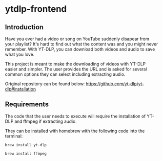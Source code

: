 # ytdlp-frontend
## Introduction
Have you ever had a video or song on YouTube suddenly disapear from your playlist? It's hard to find out what the content was and you might never remember.
With YT-DLP, you can download both videos and audio to save what you love.

This project is meant to make the downloading of videos with YT-DLP easier and simpler.
The user provides the URL and is asked for several common options they can select including extracting audio.

Original repository can be found below:
https://github.com/yt-dlp/yt-dlp#installation

## Requirements
The code that the user needs to execute will require the installation of YT-DLP and ffmpeg if extracting audio.

They can be installed with homebrew with the following code into the terminal:
```
brew install yt-dlp

brew install ffmpeg
```

